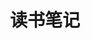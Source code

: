 ---
title: 读书笔记
description: 记录自己读过的书
image:

# Badge style
style:
    background: "#2a9d8f"
    color: "#fff"
---